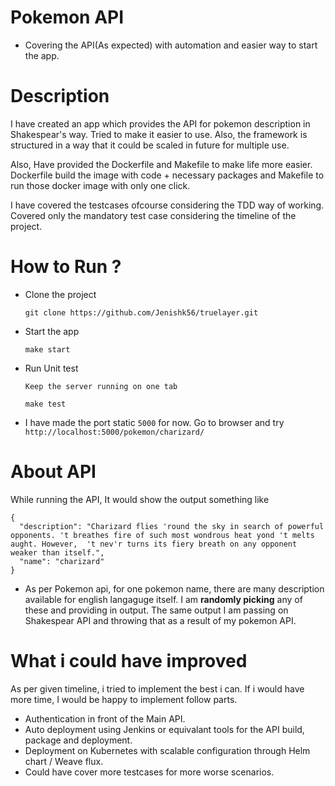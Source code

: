# Pokemon API

- Covering the API(As expected) with automation and easier way to start the app.

# Description
I have created an app which provides the API for pokemon description in Shakespear's way. Tried to make it easier to use. Also, the framework is structured in a way that it could be scaled in future for multiple use.

Also, Have provided the Dockerfile and Makefile to make life more easier. Dockerfile build the image with code + necessary packages and Makefile to run those docker image with only one click.

I have covered the testcases ofcourse considering the TDD way of working. Covered only the mandatory test case considering the timeline of the project.

# How to Run ?
- Clone the project
  
  ```git clone https://github.com/Jenishk56/truelayer.git```
- Start the app
  
  ```make start```
- Run Unit test
  
  ```Keep the server running on one tab```
  
  ```make test``` 

- I have made the port static `5000` for now. Go to browser and try `http://localhost:5000/pokemon/charizard/`

# About API

While running the API, It would show the output something like 

```
{
  "description": "Charizard flies 'round the sky in search of powerful opponents. 't breathes fire of such most wondrous heat yond 't melts aught. However,  't nev'r turns its fiery breath on any opponent weaker than itself.",
  "name": "charizard"
}
```

- As per Pokemon api, for one pokemon name, there are many description available for english langaguge itself. I am <b>randomly picking</b> any of these and providing in output. The same output I am passing on Shakespear API and throwing that as a result of my pokemon API.

# What i could have improved

As per given timeline, i tried to implement the best i can. If i would have more time, I would be happy to implement follow parts.
  - Authentication in front of the Main API.
  - Auto deployment using Jenkins or equivalant tools for the API build, package and deployment.
  - Deployment on Kubernetes with scalable configuration through Helm chart / Weave flux.
  - Could have cover more testcases for more worse scenarios.
  
